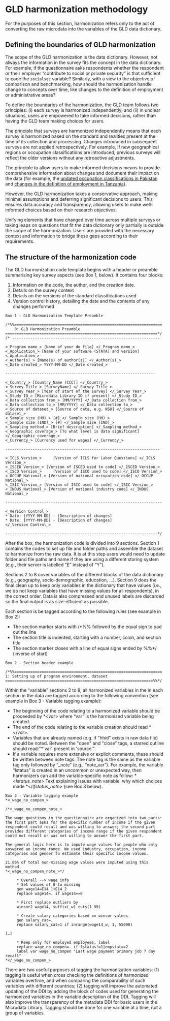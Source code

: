 # GLD harmonization methodology  

For the purposes of this section, harmonization refers only to the act of converting the raw microdata into the variables of the GLD data dictionary. 

## Defining the boundaries of GLD harmonization

The scope of the GLD harmonization is the data dictionary. However, not always the information in the survey fits the concept in the data dictionary. For example, if the questionnaire asks respondents whether the respondent or their employer “contribute to social or private security” is that sufficient to code the `socialsec` variable? Similarly, with a view to the objective of comparison and benchmarking, how should the harmonization handle change to concepts over time, like changes to the definition of employment or administrative areas? 

To define the boundaries of the harmonization, the GLD team follows two principles: (i) each survey is harmonized independently; and (ii) in unclear situations, users are empowered to take informed decisions, rather than having the GLD team making choices for users.

The principle that surveys are harmonized independently means that each survey is harmonized based on the standard and realities present at the time of its collection and processing. Changes introduced in subsequent surveys are not applied retrospectively. For example, if new geographical regions or occupation classifications are introduced, previous surveys will reflect the older versions without any retroactive adjustments.

The principle to allow users to make informed decisions means to provide comprehensive information about changes and document their impact on the data (for example, the [updated occupation classifications in Pakistan](https://github.com/worldbank/gld/blob/main/Support/B%20-%20Country%20Survey%20Details/PAK/LFS/Correspondence_National_International_Classifications.md) and [changes in the definition of employment in Tanzania](https://github.com/worldbank/gld/blob/main/Support/B%20-%20Country%20Survey%20Details/TZA/ILFS/Converting%20between%20ICLS%20Definitions.md)).

However, the GLD harmonization takes a conservative approach, making minimal assumptions and deferring significant decisions to users. This ensures data accuracy and transparency, allowing users to make well-informed choices based on their research objectives.

Unifying elements that have changed over time across multiple surveys or taking leaps on questions that fit the data dictionary only partially is outside the scope of the harmonization. Users are provided with the necessary context and information to bridge these gaps according to their requirements.

##  The structure of the harmonization code

The GLD harmonization code template begins with a header or preamble summarising key survey aspects (see Box 1, below). It contains four blocks:

1.	Information on the code, the author, and the creation date.
2.	Details on the survey context
3.	Details on the versions of the standard classifications used
4.	Version control history, detailing the date and the contents of any changes performed 

```
Box 1 - GLD Harmonization Template Preamble

/*%%=================================================================
	0: GLD Harmonization Preamble
===================================================================*/
/* ----------------------------------------------------------------- 

<_Program name_> [Name of your do file] </_Program name_> 
<_Application_> [Name of your software (STATA) and version] <_Application_> 
<_Author(s)_> [Name(s) of author(s)] </_Author(s)_> 
<_Date created_> YYYY-MM-DD </_Date created_> 

------------------------------------------------------------------ 

<_Country_> [Country_Name (CCC)] </_Country_> 
<_Survey Title_> [SurveyName] </_Survey Title_> 
<_Survey Year_> [Year of start of the survey] </_Survey Year_> 
<_Study ID_> [Microdata Library ID if present] </_Study ID_> 
<_Data collection from_> [MM/YYYY] </_Data collection from_> 
<_Data collection to_> [MM/YYYY] </_Data collection to_> 
<_Source of dataset_> [Source of data, e.g. NSO] </_Source of dataset_> 
<_Sample size (HH)_> [#] </_Sample size (HH)_> 
<_Sample size (IND)_> [#] </_Sample size (IND)_> 
<_Sampling method_> [Brief description] </_Sampling method_> 
<_Geographic coverage_> [To what level is data significant] </_Geographic coverage_> 
<_Currency_> [Currency used for wages] </_Currency_> 

-------------------------------------------------------------------- 

<_ICLS Version_>	 [Version of ICLS for Labor Questions] </_ICLS Version_> 
<_ISCED Version_> [Version of ISCED used to code] </_ISCED Version_> 
<_ISCO Version_>	 [Version of ISCO used to code] </_ISCO Version_> 
<_OCCUP National_> [Version of national occupation code] </_OCCUP National_> 
<_ISIC Version_> [Version of ISIC used to code] </_ISIC Version_> 
<_INDUS National_> [Version of national industry code] </_INDUS National_> 

---------------------------------------------------------------------

<_Version Control_> 
* Date: [YYYY-MM-DD] - [Description of changes]
* Date: [YYYY-MM-DD] - [Description of changes]
</_Version Control_>

-------------------------------------------------------------------*/
```

After the box, the harmonization code is divided into 9 sections. Section 1 contains the codes to set up file and folder paths and assemble the dataset to harmonize from the raw data. It is at this step users would need to update folder and file paths and name if they are using a different storing system (e.g., their server is labelled “E” instead of “Y”).

Sections 2 to 8 cover variables of the different blocks of the data dictionary (e.g., geography, socio-demographic, education, …). Section 9 does the final clean up to keep only variables in the dictionary that have values (i.e., we do not keep variables that have missing values for all respondents), in the correct order. Data is also compressed and unused labels are discarded so the final output is as size-efficient as possible.

Each section is be tagged according to the following rules (see example in Box 2):

- The section marker starts with /*%% followed by the equal sign to pad out the line
- The section title is indented, starting with a number, colon, and section title
- The section marker closes with a line of equal signs ended by %%*/ (inverse of start)

```
Box 2 - Section header example

/*%%=================================================================
1: Setting up of program environment, dataset
=================================================================%%*/
```

Within the “variable” sections 2 to 8, all harmonized variables in the in each section in the data are tagged according to the following convention (see example in Box 3 - Variable tagging example):

- The beginning of the code relating to a harmonized variable should be proceeded by *<_var_> where “var” is the harmonized variable being created.
- The end of the code relating to the variable creation should read *</_var_>.
- Variables that are already named (e.g. if "hhid" exists in raw data file) should be noted. Between the "open" and "close" tags, a starred outline should read:"*'var' present in 'source'".
- If a variable requires more extensive or explicit comments, these should be written between note tags. The note tag is the same as the variable tag only followed by “_note” (e.g., “note_var”). For example, the variable “lstatus” is created in an uncommon or unexpected way, then harmonizers can add the variable-specific note as follow: *<_lstatus_note_> Text explaining issues with variable, why which choices made *</_lfstatus_note_> (see Box 3 below).

```
Box 3 - Variable tagging example
*<_wage_no_compen_>

/*<_wage_no_compen_note_>

The wage questions in the questionnaire are organized into two parts: the first part asks for the specific number of income if the given respondent could recall and was willing to answer; the second part provides different categories of income range if the given respondent could not recall or was not willing to answer the first part. 

The general logic here is to impute wage values for people who only answered an income range. We used industry, occupation, income categories and gender to estimate their specific income values. 

21.86% of total non-missing wage values were imputed using this method.
*<_wage_no_compen_note_>*/

     * Overall --> wage info 
     * Set values of 0 to missing
	 gen wage14=E14_1+E14_2
     replace wage14=. if wage14==0

     * First replace outliers by
     winsor2 wage14, suffix(_w) cuts(1 99)

     * Create salary categories based on winsor values
     gen salary_cat=.
     replace salary_cat=1 if inrange(wage14_w, 1, 55000)

[…]

     * Keep only for employed employees, label
     replace wage_no_compen=. if lstatus!=1|empstat==2
     label var wage_no_compen "Last wage payment primary job 7 day recall"
*</_wage_no_compen_>
```

There are two useful purposes of tagging the harmonization variables: (1) tagging is useful when cross checking the definitions of harmonized variables overtime, and when comparing the comparability of such variables with different countries; (2) tagging will improve the automated updating of the DDI by adding the block of codes used for generating the harmonized variables in the variable description of the DDI. Tagging will also improve the transparency of the metadata DDI for basic users in the Microdata Library. Tagging should be done for one variable at a time, not a group of variables.
